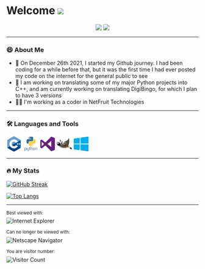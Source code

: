 <div id="header">
  <h1>
    Welcome
    <img src="https://media.giphy.com/media/hvRJCLFzcasrR4ia7z/giphy.gif" width="30px"/>
</div> 
<div align="center">
  <img src="https://media.giphy.com/media/xT9IgzoKnwFNmISR8I/giphy.gif" height="300"/>
  <img src="https://media.giphy.com/media/VTtANKl0beDFQRLDTh/giphy.gif" height="300"/>
</div>
 
  ---
  
### 😄 About Me 
- 🎇 On December 26th 2021, I started my Github journey. I had been coding for a while before that, but it was the first time I had ever posted my code on the internet for the general public to see
- 🔭 I am working on translating some of my major Python projects into C++, and am currently working on translating DigiBingo, for which I plan to have 3 versions
- 👨‍💻 I'm working as a coder in NetFruit Technologies
  
 ---

### :hammer_and_wrench: Languages and Tools
  <div>
    <img src="https://github.com/devicons/devicon/blob/master/icons/cplusplus/cplusplus-original.svg" height=40/>
    <img src="https://github.com/devicons/devicon/blob/master/icons/python/python-original-wordmark.svg" height=40/>
    <img src="https://github.com/devicons/devicon/blob/master/icons/visualstudio/visualstudio-plain.svg" height=40/>
    <img src="https://github.com/devicons/devicon/blob/master/icons/gimp/gimp-original.svg" height=40/>
    <img src="https://github.com/devicons/devicon/blob/master/icons/windows8/windows8-original.svg" bg="white" height=40/>
  </div>
  
  ---
  
  ### 🔥 My Stats
[![GitHub Streak](http://github-readme-streak-stats.herokuapp.com?user=ShashCode2348&theme=dark&background=000000)](https://git.io/streak-stats)
  
[![Top Langs](https://github-readme-stats.vercel.app/api/top-langs/?username=ShashCode2348&layout=compact&theme=vision-friendly-dark)](https://github.com/anuraghazra/github-readme-stats)
  
<!---
ShashCode2348/ShashCode2348 is a ✨ special ✨ repository because its `README.md` (this file) appears on your GitHub profile.
You can click the Preview link to take a look at your changes.
--->
  
  ---
  
<sup>Best viewed with:</sup><br />![Internet Explorer](https://user-images.githubusercontent.com/282759/84683523-52f97980-af05-11ea-9da0-639e1c368536.gif)

<sup>Can no longer be viewed with:</sup><br />![Netscape Navigator](https://user-images.githubusercontent.com/68993968/113916671-27b78200-97d8-11eb-9496-1c45ce25568e.gif)
</div>

<sup>You are visitor number:</sup><br />![Visitor Count](https://profile-counter.glitch.me/ShashCode2348/count.svg)
  
</p>
